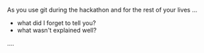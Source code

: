 
As you use git during the hackathon and for the rest of your lives ...

- what did I forget to tell you?
- what wasn't explained well?

....
